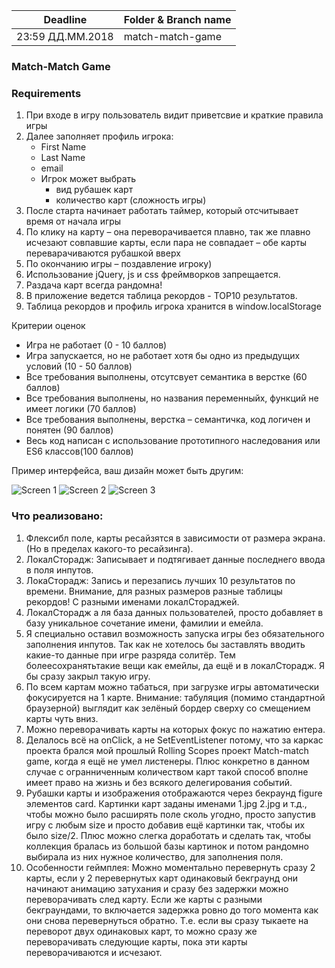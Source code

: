 ﻿| Deadline  | Folder & Branch name |
|-----------|-------------|
| 23:59 ДД.ММ.2018 | match-match-game |

### Match-Match Game 

### Requirements

1. При входе в игру пользователь видит приветсвие и краткие правила игры
2. Далее заполняет профиль игрока:
    - First Name
    - Last Name
    - email
    - Игрок может выбрать
       - вид рубашек карт
       - количество карт (сложность игры)
3.  После старта начинает работать таймер, который отсчитывает время от начала игры
4.  По клику на карту – она переворачивается плавно, так же плавно исчезают совпавшие карты, если пара не совпадает – обе карты переварачиваются рубашкой вверх
5.  По окончанию игры – поздавление игроку)
6.  Использование jQuery, js и css фреймворков запрещается.
7.  Раздача карт всегда рандомна!
8.  В приложение ведется таблица рекордов - ТОP10 результатов.
9.  Таблица рекордов и профиль игрока хранится в window.localStorage
 
 
Критерии оценок
  * Игра не работает (0 - 10 баллов)
  * Игра запускается, но не работает хотя бы одно из предыдущих условий (10 - 50 баллов)
  * Все требования выполнены, отсутсвует семантика в верстке (60 баллов)
  * Все требования выполнены, но названия переменныйх, функций не имеет логики (70 баллов)
  * Все требования выполнены, верстка – семантичка, код логичен и понятен (90 баллов)
  * Весь код написан с использование прототипного наследования или ES6 классов(100 баллов)

Пример интерфейса, ваш дизайн может быть другим:

![Screen 1](http://rolling-scopes-school.github.io/tasks/images/match-match-game/image001.jpg)
![Screen 2](http://rolling-scopes-school.github.io/tasks/images/match-match-game/image002.jpg)
![Screen 3](http://rolling-scopes-school.github.io/tasks/images/match-match-game/image003.jpg)






### Что реализовано:
1. Флексибл поле, карты ресайзятся в зависимости от размера экрана. (Но в пределах какого-то ресайзинга).
2. ЛокалСторадж: Записывает и подтягивает данные последнего ввода в поля инпутов.
3. ЛокаСторадж: Запись и перезапись лучших 10 результатов по времени. Внимание, для разных размеров разные таблицы рекордов! С разными именами локалСтораджей.
4. ЛокалСторадж а ля база данных пользователей, просто добавляет в базу уникальное сочетание имени, фамилии и емейла.
5. Я специально оставил возможность запуска игры без обязательного заполнения инпутов. Так как не хотелось бы заставлять вводить какие-то данные при игре разряда солитёр. Тем болеесохранятьтакие вещи как емейлы, да ещё и в локалСторадж. Я бы сразу закрыл такую игру.
6. По всем картам можно табаться, при загрузке игры автоматически фокусируется на 1 карте. Внимание: табуляция (помимо стандартной браузерной) выглядит как зелёный бордер сверху со смещением карты чуть вниз.
7. Можно переворачивать карты на которых фокус по нажатию ентера.
8. Делалось всё на onClick, а не SetEventListener потому, что за каркас проекта брался мой прошлый Rolling Scopes проект Match-match game, когда я ещё не умел листенеры. Плюс конкретно в данном случае с огранниченным количеством карт такой способ вполне имеет право на жизнь и без всякого делегирования событий.
9. Рубашки карты и изображения отображаются через бекраунд figure элементов card. Картинки карт заданы именами 1.jpg 2.jpg и т.д., чтобы можно было расширять поле сколь угодно, просто запустив игру с любым size и просто добавив ещё картинки так, чтобы их было size/2. Плюс можно слегка доработать и сделать так, чтобы коллекция бралась из большой базы картинок и потом рандомно выбирала из них нужное количество, для заполнения поля.
10. Особенности геймплея: Можно моментально перевернуть сразу 2 карты, если у 2 перевернутых карт одинаковый бекграунд они начинают анимацию затухания и сразу без задержки можно переворачивать след карту. Если же карты с разными бекграундами, то включается задержка ровно до того момента как они снова перевернуться обратно. Т.е. если вы сразу тыкаете на переворот двух одинаковых карт, то можно сразу же переворачивать следующие карты, пока эти карты переворачиваются и исчезают.